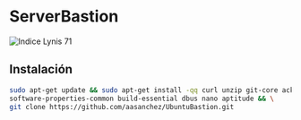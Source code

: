 # ServerBastion
![Indice Lynis 71](https://img.shields.io/badge/lynis-71-green.png "Indice Lynis 71")

## Instalación
```bash
sudo apt-get update && sudo apt-get install -qq curl unzip git-core ack-grep \
software-properties-common build-essential dbus nano aptitude && \
git clone https://github.com/aasanchez/UbuntuBastion.git
```
